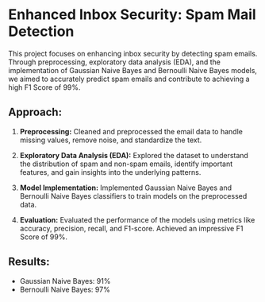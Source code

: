 # Enhanced Inbox Security: Spam Mail Detection

This project focuses on enhancing inbox security by detecting spam emails. Through preprocessing, exploratory data analysis (EDA), and the implementation of Gaussian Naive Bayes and Bernoulli Naive Bayes models, we aimed to accurately predict spam emails and contribute to achieving a high F1 Score of 99%.

## Approach:

1. **Preprocessing:** Cleaned and preprocessed the email data to handle missing values, remove noise, and standardize the text.

2. **Exploratory Data Analysis (EDA):** Explored the dataset to understand the distribution of spam and non-spam emails, identify important features, and gain insights into the underlying patterns.

3. **Model Implementation:** Implemented Gaussian Naive Bayes and Bernoulli Naive Bayes classifiers to train models on the preprocessed data.

4. **Evaluation:** Evaluated the performance of the models using metrics like accuracy, precision, recall, and F1-score. Achieved an impressive F1 Score of 99%.

## Results:

- Gaussian Naive Bayes: 91%
- Bernoulli Naive Bayes: 97%
